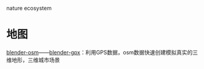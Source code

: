 nature ecosystem

# 地图
[blender-osm](https://github.com/vvoovv/blender-osm)——[blender-gpx](https://github.com/vvoovv/blender-gpx)：利用GPS数据，osm数据快速创建模拟真实的三维地形，三维城市场景
